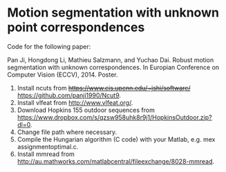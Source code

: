 # Motion segmentation with unknown point correspondences

Code for the following paper:

Pan Ji, Hongdong Li, Mathieu Salzmann, and Yuchao Dai. Robust motion segmentation with unknown correspondences. In Europian Conference on Computer Vision (ECCV), 2014. Poster.



1. Install ncuts from ~~https://www.cis.upenn.edu/~jshi/software/~~ https://github.com/panji1990/Ncut9.
2. Install vlfeat from http://www.vlfeat.org/.
3. Download Hopkins 155 outdoor sequences from https://www.dropbox.com/s/qzsw958uhk8r9j1/HopkinsOutdoor.zip?dl=0.
4. Change file path where necessary.
5. Compile the Hungarian algorithm (C code) with your Matlab, e.g. mex assignmentoptimal.c.
6. Install mmread from http://au.mathworks.com/matlabcentral/fileexchange/8028-mmread.
